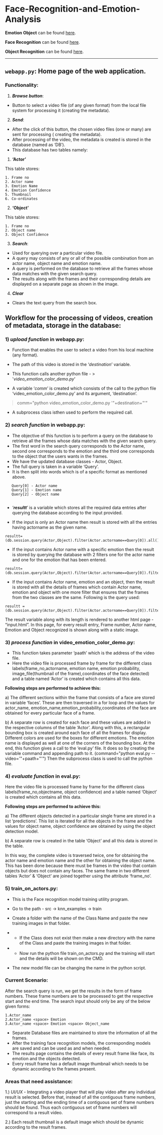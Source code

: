 # Face-Recognition-and-Emotion-Analysis

**Emotion Object** can be found [here](https://github.com/oarriaga/face_classification).

**Face Recognition** can be found [here](https://github.com/ageitgey/face_recognition).

**Object Recognition** can be found [here](https://github.com/devicehive/devicehive-video-analysis).

---

## **`webapp.py`**: Home page of the web application.

### Functionality:

1) ***Browse button***:

- Button to select a video file (of any given format) from the local file system for processing it (creating the metadata).

2) ***Send***:
- After the click of this button, the chosen video files (one or many) are sent for processing ( creating the metadata).
- After processing of the video, the metadata is created is stored in the database (named as ‘DB’). 
- This database has two tables namely:

1) **‘Actor’**

This table stores:

	1. Frame no
	2. Actor name
	3. Emotion Name
	4. Emotion Confidence
	5. Thumbnail
	6. Co-ordinates

2) **‘Object’**

This table stores:
	
	1. Frame no
	2. Object name
	3. Object Confidence



3) ***Search***:

- Used for querying over a particular video file. 
- A query may consists of any or all of the possible combination from an actor name, object name and emotion name.
- A query is performed on the database to retrieve all the frames whose data matches with the given search query. 
- The results along with the frames and their corresponding details are displayed on a separate page as shown in the image.

4) ***Clear***

- Clears the text query from the search box.


## Workflow for the processing of videos, creation of metadata, storage in the database:
    
### 1) ***upload function*** in **webapp.py**:

- Function that enables the user to select a video from his local machine (any format).
- The path of this video is stored in the ‘*destination*’ variable.
- This function calls another python file - > '*video_emotion_color_demo.py*'

- A variable ‘*comm*’ is created which consists of the call to the python file ‘video_emotion_color_demo.py’ and its argument, ‘destination’.

> comm="python video_emotion_color_demo.py '"+destination+"'"

- A subprocess class isthen used to perform the required call.

### 2) ***search function*** in **webapp.py**:

- The objective of this function is to perform a query on the database to retrieve all the frames whose data matches with the given search query. 
- The first word in the search query corresponds to the Actor name, second one corresponds to the emotion and the third one corresponds to the object that the users wants in the frames. 
- We have the updated database classes - Actor, Object. 
- The full query is taken in a variable ‘Query’. 
- It is then split into words which is of a specific format as mentioned above. 
 
 ```
    Query[0] - Actor name
    Query[1] - Emotion name
    Query[2] - Object name
    
```

- ‘***resultt***’ is a variable which stores all the required data entries after querying the database according to the input provided. 

- If the input is only an Actor name then result is stored with all the entries having actorname as the given name.

```
resultt=(db.session.query(Actor,Object).filter(Actor.actorname==Query[0]).all())

```

- If the input contains Actor name with a specific emotion then the result is stored by querying the database with 2 filters one for the actor name and one for the emotion that has been entered.

```
resultt=(db.session.query(Actor,Object).filter(Actor.actorname==Query[0]).filter(Actor.emotionname==Query[1]).all())    
```

- If the input contains Actor name, emotion and an object, then the result is stored with all the details of frames which contain Actor name, emotion and object with one more filter that ensures that the frames from the two classes are the same. Following is the query used:

```
resultt = (db.session.query(Actor,Object).filter(Actor.actorname==Query[0]).filter(Actor.emotionname==Query[1]).filter(Object.objectname==Query[2]).filter(Actor.frameno==Object.frameno).all()) 
```
The result variable along with its length is rendered to another html page - “input.html”.
In this page, for every result entry, Frame number, Actor name,  Emotion and Object recognized is shown along with a static image.

### 3) ***process function*** in **video_emotion_color_demo.py**:

- This function takes parameter ‘paath’ which is the address of the video file. 
- Here the video file is processed frame by frame for the different class labels(frame_no,actorname, emotion name, emotion probability, image_file(thumbnail of the frame),coordinates of the face detected) and a table named ‘Actor’ is created which contains all this data.

**Following steps are performed to achieve this:**

a) The different sections within the frame that consists of a face are stored in variable ‘faces’. These are then traversed in a for loop and the values for actor_name, emotion_name,emotion_probability,coordinates of the face are obtained for every particular face of a frame.

b) A separate row is created for each face and these values are added in the respective columns of the table ‘Actor’.
Along with this, a rectangular bounding box is created around each face of all the frames for display. Different colors are used for the boxes for different emotions. The emotion name is displayed as well at one of the corners of the bounding box.
At the end, this function gives a call to the ‘eval.py’ file. It does so by creating the variable command and appending path to it. (command="python eval.py --video='"+paath+"'")
Then the subprocess class is used to call the python file.

### 4) ***evaluate function*** in **eval.py**:

Here the video file is processed frame by frame for the different class labels(frame_no,objectname, object confidence) and a table named ‘Object’ is created which contains all this data.

**Following steps are performed to achieve this:**

a) The different objects detected in a particular single frame are stored in a list ‘predictions’. This list is iterated for all the objects in the frame and the values for object name, object confidence are obtained by using the object detection model.

b) A separate row is created in the table ‘Object’ and all this data is stored in the table.


In this way, the complete video is traversed twice, one for obtaining the actor name and emotion name and the other for obtaining the object name. This has been done because there must be frames in the video that contain objects but does not contain any faces. The same frame in two different tables ‘Actor’ & ‘Object’ are joined together using the attribute ‘frame_no’.

### 5) **train_on_actors.py**:

- This is the Face recognition model training utility program.

- Go to the path -   src → knn_examples → train
- Create a folder with the name of the Class Name and paste the new training images in that folder. 
- - If the Class does not exist then make a new directory with the name of the Class and paste the training images in that folder.
- - Now run the python file train_on_actors.py and the training will start and the details will be shown on the CMD. 
- The new model file can be changing the name in the python script. 


### Current Scenario:

After the search query is run, we get the results in the form of frame numbers. These frame numbers are to be processed to get the respective start and the end time. The search input should only be any of the below given forms: 

	1.Actor_name
	2.Actor_name <space> Emotion
	3.Actor_name <space> Emotion <space> Object_name 
	
- Separate Database files are maintained to store the information of all the frames.
- After the training face recognition models, the corresponding models are saved and can be used as and when needed. 
- The results page contains the details of every result frame like face, its emotion and the objects detected.
- Every result frame has a default image thumbnail which needs to be dynamic according to  the frames present. 


### Areas that need assistance:

1.) *UI/UX* - Integrating a video player that will play video after any individual result is selected. Before that, instead of all the contiguous frame numbers, just the starting and the ending time of a contiguous set of frame numbers should be found. Thus each contiguous set of frame numbers will correspond to a result video. 

2.) Each result thumbnail is a default image which should be dynamic according to the result frames.

    


